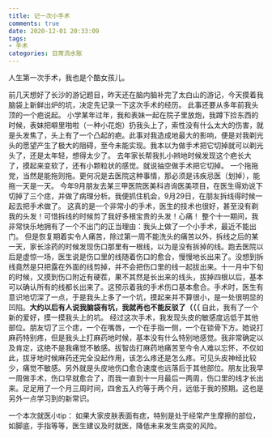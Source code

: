 ```yaml
---
title: 记一次小手术
comments: true
date: 2020-12-01 20:33:09
tags:
- 手术
categories: 日常流水账
---
```

人生第一次手术，我也是个酷女孩儿。
<!--more-->
前几天想好了长沙的游记题目，昨天还在脑内脑补完了太白山的游记，今天摸着我脑袋上新鲜出炉的坑，决定先记录一下这次手术的经历。
此事还要从多年前我头顶的一个疤说起。
小学某年过年，我和表妹一起在院子里放炮，我蹲下捡东西的时候，表妹把噼里啪啦（一种小花炮）扔我头上了，索性没有什么太大的伤害，就是头发焦了，头上有了一个凸起的疤。此事对我造成地最大的影响，便是对我剃光头的愿望产生了极大的阻碍，至今未能实现。我本以为做手术把它切掉就可以剃光头了，还是太年轻，想得太少了。
去年家长帮我扎小辫地时候发现这个疤长大了，摸起来变软了，还有小颗粒状的感觉。就说抽空做手术把它切掉。
一个拖拖党，当然是能拖则拖。更何况是去医院这种事情，那必须是讳疾忌医（划掉），能拖一天是一天。
今年9月朋友去某三甲医院医美科咨询医美项目，在医生得劝说下切掉了三个痣，并做了病理分析。我便抓住机会，9月29日，在朋友拆线得时候一起去把手术做了。
这真的是一个非常小的手术，医生的技术也很好，甚至没有剃我的头发！可惜拆线的时候剪了我好多根宝贵的头发！心痛！
整个十一期间，我非常快乐地拥有了一个不出门的正当理由：我头上做了一个小手术，最近不能出门。
但是恢复期着实令人痛苦，除过第一周不能洗头的痛苦以外，拆线之后的某一天，家长涂药的时候发现伤口那里有一根线，以为是没有拆掉的线。跑去医院以后是虚惊一场，医生说是伤口里的线随着伤口的愈合，慢慢地长出来了。没想到拆线竟然是只把露在外面的线剪掉，并不会把伤口里的线一起拔出来。十一月中下旬的时候，又摸到伤口附近有硬茬，果不其然是长出来的线头，拔掉四根以后，基本可以确认所有的线都长出来了。这预示着我的手术伤口基本愈合。手术时，医生有意识地切深了一点，于是我头上多了一个坑，摸起来并不算很小，是一处很明显的凹陷。**大约以后有人说我脑袋有坑，我就再也不能反驳了（（（**
自此，我有了一个新的爱好，摸一摸我头上的坑。
经过这次手术，我发现头皮的敏感度远低于其他部位。朋友切了三个痣，一个在嘴唇，一个在手指一侧，一个在锁骨下方。她说打麻药特别疼，但是我头上打麻药地时候，基本没有什么特别地感觉。我非常确定以及肯定，这绝不是我痛觉不敏感。拔智齿打麻药地痛苦至今令人难以忘怀，不仅如此，拔牙地时候麻药还完全没起作用，该怎么疼还是怎么疼。可见头皮神经比较少，痛觉不敏感。另外就是头皮地伤口愈合速度也远落后于其他部位。朋友比我早一周做手术，伤口早就愈合了，而我一直到十一月最后一两周，伤口里的线才长出来。足足用了一个月三周时间，四舍五入约等于两个月，远低于我的预期。这也是另外一点学习到的新常识。

一个本次就医小tip：
如果大家皮肤表面有痣，特别是处于经常产生摩擦的部位，如脚底，手指等等，医生建议及时就医，降低未来发生病变的风险。

